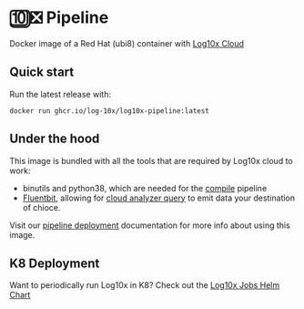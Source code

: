 # 🔟❎ Pipeline

Docker image of a Red Hat (ubi8) container with [Log10x Cloud](http://doc.log10x.com/home/install/#cloud)

## Quick start

Run the latest release with:
``` console
docker run ghcr.io/log-10x/log10x-pipeline:latest
```

## Under the hood

This image is bundled with all the tools that are required by Log10x cloud to work:

- binutils and python38, which are needed for the [compile](http://doc.log10x.com/compile/) pipeline
- [Fluentbit](https://fluentbit.io/), allowing for [cloud analyzer query](http://doc.log10x.com/run/apps/cloud/analyzer/#query) to emit data your destination of chioce.

Visit our [pipeline deployment](http://doc.log10x.com/home/install/docker/#log10x-pipeline) documentation for more info about using this image.

## K8 Deployment

Want to periodically run Log10x in K8? Check out the [Log10x Jobs Helm Chart](https://github.com/log-10x/helm-charts/tree/main/charts/log10x-jobs)
